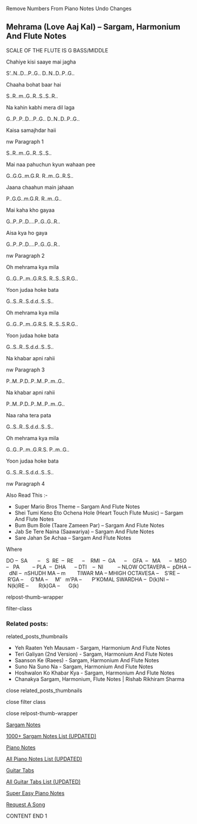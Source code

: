 
Remove Numbers From Piano Notes
Undo Changes



## Mehrama (Love Aaj Kal) – Sargam, Harmonium And Flute Notes



SCALE OF THE FLUTE IS G BASS/MIDDLE



Chahiye kisi saaye mai jagha



S’..N..D…P..G.. D..N..D..P..G..



Chaaha bohat baar hai



S..R..m..G..R..S..S..R..



Na kahin kabhi mera dil laga



G..P..P..D…P..G.. D..N..D..P..G..



Kaisa samajhdar haii



nw Paragraph 1

S..R..m..G..R..S..S..



Mai naa pahuchun kyun wahaan pee



G..G.G..m.G.R. R..m..G..R.S..



Jaana chaahun main jahaan



P..G.G..m.G.R. R..m..G..



Mai kaha kho gayaa



G..P..P..D….P..G..G..R..



Aisa kya ho gaya



G..P..P..D….P..G..G..R..

nw Paragraph 2



Oh mehrama kya mila



G..G..P..m..G.R.S. R..S..S.R.G..



Yoon judaa hoke bata



G..S..R..S.d.d..S..S..



Oh mehrama kya mila



G..G..P..m..G.R.S. R..S..S.R.G..



Yoon judaa hoke bata



G..S..R..S.d.d..S..S..



Na khabar apni rahii



nw Paragraph 3

P..M..P.D..P..M..P..m..G..



Na khabar apni rahii



P..M..P.D..P..M..P..m..G..



Naa raha tera pata



G..S..R..S.d.d..S..S..



Oh mehrama kya mila



G..G..P..m..G.R.S. P..m..G..



Yoon judaa hoke bata



G..S..R..S.d.d..S..S..

nw Paragraph 4



Also Read This :-



* Super Mario Bros Theme – Sargam And Flute Notes
* Shei Tumi Keno Eto Ochena Hole (Heart Touch Flute Music) – Sargam And Flute Notes
* Bum Bum Bole (Taare Zameen Par) – Sargam And Flute Notes
* Jab Se Tere Naina (Saawariya) – Sargam And Flute Notes
* Sare Jahan Se Achaa – Sargam And Flute Notes

Where



DO –  SA       –    S  RE  –  RE      –    RMI  –  GA      –    GFA  –   MA      –  MSO  –   PA         – PLA  –  DHA      – DTI    –  NI          – NLOW OCTAVEPA –  pDHA –  dNI –  nSHUDH MA – m        TIWAR MA – MHIGH OCTAVESA –    S’RE –     R’GA –     G’MA –     M’   m’PA –       P’KOMAL SWARDHA –  D(k)NI –       N(k)RE –       R(k)GA –      G(k)



relpost-thumb-wrapper

filter-class

### Related posts:

related_posts_thumbnails

* Yeh Raaten Yeh Mausam - Sargam, Harmonium And Flute Notes
* Teri Galiyan (2nd Version) - Sargam, Harmonium And Flute Notes
* Saanson Ke (Raees) - Sargam, Harmonium And Flute Notes
* Suno Na Suno Na - Sargam, Harmonium And Flute Notes
* Hoshwalon Ko Khabar Kya - Sargam, Harmonium And Flute Notes
* Chanakya Sargam, Harmonium, Flute Notes | Rishab Rikhiram Sharma

close related_posts_thumbnails

close filter class

close relpost-thumb-wrapper

[Sargam Notes](https://www.notationsworld.com/sargam-notes.html)

[1000+ Sargam Notes List (UPDATED)](https://www.notationsworld.com/all-songs-list-sargam-notes.html)

[Piano Notes](https://www.notationsworld.com/piano-notes.html)

[All Piano Notes List (UPDATED)](https://www.notationsworld.com/all-songs-list-piano-notes.html)

[Guitar Tabs](https://www.notationsworld.com/guitar-tabs.html)

[All Guitar Tabs List (UPDATED)](https://www.notationsworld.com/all-songs-list-guitar-tabs.html)

[Super Easy Piano Notes](https://studywall.in/)

[Request A Song](https://www.notationsworld.com/request-a-song.html)

CONTENT END 1

